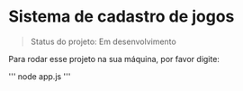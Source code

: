 <h1>Sistema de cadastro de jogos</h1>

>Status do projeto: Em desenvolvimento

Para rodar esse projeto na sua máquina, por favor digite:

'''
node app.js 
'''
